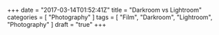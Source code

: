 +++
date = "2017-03-14T01:52:41Z"
title = "Darkroom vs Lightroom"
categories = [ "Photography" ]
tags = [ "Film", "Darkroom", "Lightroom", "Photography" ]
draft = "true"
+++


